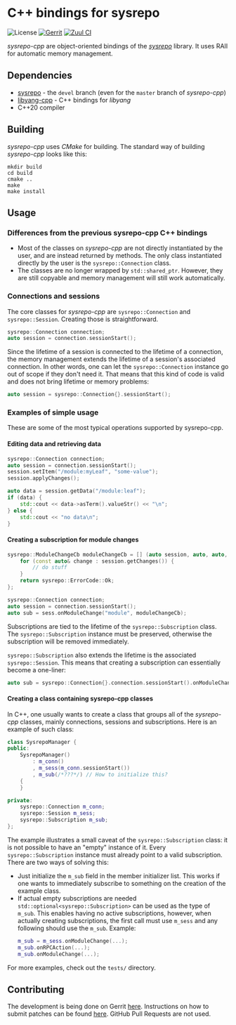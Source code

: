 # C++ bindings for sysrepo

![License](https://img.shields.io/github/license/sysrepo/sysrepo-cpp)
[![Gerrit](https://img.shields.io/badge/patches-via%20Gerrit-blue)](https://gerrit.cesnet.cz/q/project:CzechLight/sysrepo-cpp)
[![Zuul CI](https://img.shields.io/badge/zuul-checked-blue)](https://zuul.gerrit.cesnet.cz/t/public/buildsets?project=CzechLight/sysrepo-cpp)

*sysrepo-cpp* are object-oriented bindings of the [*sysrepo*](https://github.com/sysrepo/sysrepo) library. It uses RAII
for automatic memory management.

## Dependencies
- [sysrepo](https://github.com/sysrepo/sysrepo) - the `devel` branch (even for the `master` branch of *sysrepo-cpp*)
- [libyang-cpp](https://github.com/CESNET/libyang-cpp) - C++ bindings for *libyang*
- C++20 compiler

## Building
*sysrepo-cpp* uses *CMake* for building. The standard way of building *sysrepo-cpp* looks like this:
```
mkdir build
cd build
cmake ..
make
make install
```
## Usage
### Differences from the previous sysrepo-cpp C++ bindings
- Most of the classes on *sysrepo-cpp* are not directly instantiated by the user, and are instead returned by methods.
  The only class instantiated directly by the user is the `sysrepo::Connection` class.
- The classes are no longer wrapped by `std::shared_ptr`. However, they are still copyable and memory management will
  still work automatically.

### Connections and sessions
The core classes for *sysrepo-cpp* are `sysrepo::Connection` and `sysrepo::Session`. Creating those is straightforward.
```cpp
sysrepo::Connection connection;
auto session = connection.sessionStart();
```
Since the lifetime of a session is connected to the lifetime of a connection, the memory management extends the lifetime
of a session's associated connection. In other words, one can let the `sysrepo::Connection` instance go out of scope if
they don't need it. That means that this kind of code is valid and does not bring lifetime or memory problems:
```cpp
auto session = sysrepo::Connection{}.sessionStart();
```
### Examples of simple usage
These are some of the most typical operations supported by sysrepo-cpp.

#### Editing data and retrieving data
```cpp
sysrepo::Connection connection;
auto session = connection.sessionStart();
session.setItem("/module:myLeaf", "some-value");
session.applyChanges();

auto data = session.getData("/module:leaf");
if (data) {
    std::cout << data->asTerm().valueStr() << "\n";
} else {
    std::cout << "no data\n";
}
```

#### Creating a subscription for module changes
```cpp
sysrepo::ModuleChangeCb moduleChangeCb = [] (auto session, auto, auto, auto, auto, auto) {
    for (const auto& change : session.getChanges()) {
        // do stuff
    }
    return sysrepo::ErrorCode::Ok;
};

sysrepo::Connection connection;
auto session = connection.sessionStart();
auto sub = sess.onModuleChange("module", moduleChangeCb);
```
Subscriptions are tied to the lifetime of the `sysrepo::Subscription` class. The `sysrepo::Subscription` instance must
be preserved, otherwise the subscription will be removed immediately.

`sysrepo::Subscription` also extends the lifetime is the associated `sysrepo::Session`. This means that creating a
subscription can essentially become a one-liner:
```cpp
auto sub = sysrepo::Connection{}.connection.sessionStart().onModuleChange("module", moduleChangeCb);
```

#### Creating a class containing sysrepo-cpp classes
In C++, one usually wants to create a class that groups all of the *sysrepo-cpp* classes, mainly connections, sessions
and subscriptions. Here is an example of such class:
```cpp
class SysrepoManager {
public:
    SysrepoManager()
        : m_conn()
        , m_sess(m_conn.sessionStart())
        , m_sub(/*???*/) // How to initialize this?
    {
    }

private:
    sysrepo::Connection m_conn;
    sysrepo::Session m_sess;
    sysrepo::Subscription m_sub;
};
```
The example illustrates a small caveat of the `sysrepo::Subscription` class: it is not possible to have an "empty"
instance of it. Every `sysrepo::Subscription` instance must already point to a valid subscription. There are two ways of
solving this:
- Just initialize the `m_sub` field in the member initializer list. This works if one wants to immediately subscribe to
  something on the creation of the example class.
- If actual empty subscriptions are needed `std::optional<sysrepo::Subscription>` can be used as the type of `m_sub`.
  This enables having no active subscriptions, however, when actually creating subscriptions, the first call must use
  `m_sess` and any following should use the `m_sub`. Example:
  ```cpp
  m_sub = m_sess.onModuleChange(...);
  m_sub.onRPCAction(...);
  m_sub.onModuleChange(...);
  ```

For more examples, check out the `tests/` directory.

## Contributing
The development is being done on Gerrit [here](https://gerrit.cesnet.cz/q/project:CzechLight/sysrepo-cpp). Instructions
on how to submit patches can be found
[here](https://gerrit.cesnet.cz/Documentation/intro-gerrit-walkthrough-github.html). GitHub Pull Requests are not used.
